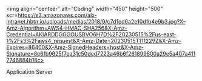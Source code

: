 <img align="centeer" alt="Coding" width="450" height="500" scr=https://s3.amazonaws.com/alx-intranet.hbtn.io/uploads/medias/2018/9/c7d1ed0a2e10d1b4e9b3.jpg?X-Amz-Algorithm=AWS4-HMAC-SHA256&X-Amz-Credential=AKIARDDGGGOUSBVO6H7D%2F20230515%2Fus-east-1%2Fs3%2Faws4_request&X-Amz-Date=20230515T111229Z&X-Amz-Expires=86400&X-Amz-SignedHeaders=host&X-Amz-Signature=8e6fb9625f7ea31c50ded7223a46b6f261899600a29e5a407a4117746884b18c>

Application Server
